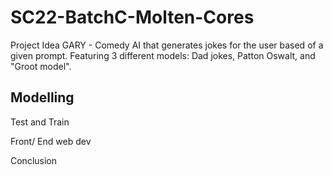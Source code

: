 # SC22-BatchC-Molten-Cores
Project Idea
GARY - Comedy AI that generates jokes for the user based of a given prompt. Featuring 3 different models: Dad jokes, Patton Oswalt, and "Groot model". 
## Modelling

Test and Train

Front/ End web dev

Conclusion
